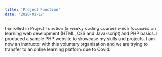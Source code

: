 ```yaml
---
title: 'Project Function'
date: '2020-01-12'
--- 
```

 I enrolled in Project Function (a weekly coding course) which focussed on learning web development (HTML, CSS and Java-script) and PHP basics.  I produced a sample PHP website to showcase my skills and projects.
 I am now an instructor with this voluntary organisation and we are trying to transfer to an online learning platform due to Covid.
